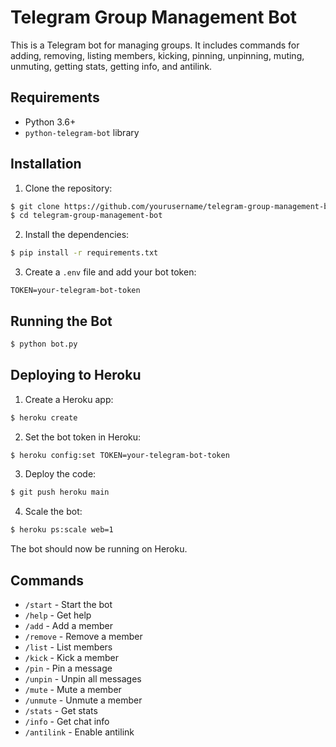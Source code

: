 # Telegram Group Management Bot

This is a Telegram bot for managing groups. It includes commands for adding, removing, listing members, kicking, pinning, unpinning, muting, unmuting, getting stats, getting info, and antilink.

## Requirements

- Python 3.6+
- `python-telegram-bot` library

## Installation

1. Clone the repository:

```sh
$ git clone https://github.com/yourusername/telegram-group-management-bot.git
$ cd telegram-group-management-bot
```

2. Install the dependencies:

```sh
$ pip install -r requirements.txt
```

3. Create a `.env` file and add your bot token:

```
TOKEN=your-telegram-bot-token
```

## Running the Bot

```sh
$ python bot.py
```

## Deploying to Heroku

1. Create a Heroku app:

```sh
$ heroku create
```

2. Set the bot token in Heroku:

```sh
$ heroku config:set TOKEN=your-telegram-bot-token
```

3. Deploy the code:

```sh
$ git push heroku main
```

4. Scale the bot:

```sh
$ heroku ps:scale web=1
```

The bot should now be running on Heroku.

## Commands

- `/start` - Start the bot
- `/help` - Get help
- `/add` - Add a member
- `/remove` - Remove a member
- `/list` - List members
- `/kick` - Kick a member
- `/pin` - Pin a message
- `/unpin` - Unpin all messages
- `/mute` - Mute a member
- `/unmute` - Unmute a member
- `/stats` - Get stats
- `/info` - Get chat info
- `/antilink` - Enable antilink
